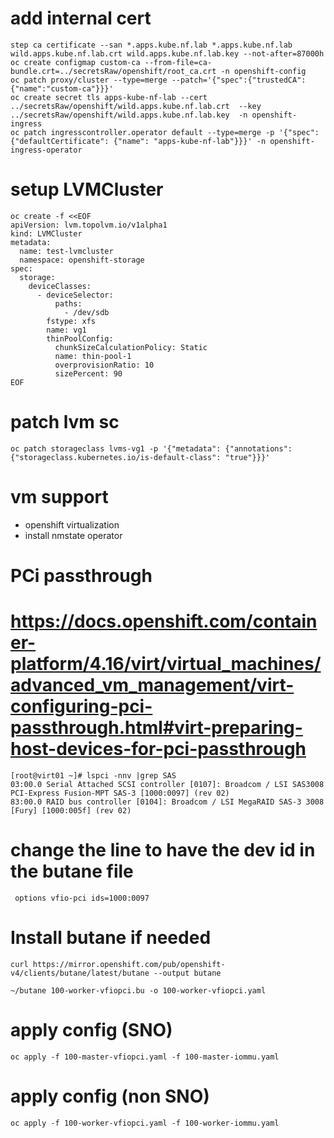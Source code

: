 # add internal cert
```
step ca certificate --san *.apps.kube.nf.lab *.apps.kube.nf.lab wild.apps.kube.nf.lab.crt wild.apps.kube.nf.lab.key --not-after=87000h
oc create configmap custom-ca --from-file=ca-bundle.crt=../secretsRaw/openshift/root_ca.crt -n openshift-config
oc patch proxy/cluster --type=merge --patch='{"spec":{"trustedCA":{"name":"custom-ca"}}}'
oc create secret tls apps-kube-nf-lab --cert ../secretsRaw/openshift/wild.apps.kube.nf.lab.crt  --key ../secretsRaw/openshift/wild.apps.kube.nf.lab.key  -n openshift-ingress
oc patch ingresscontroller.operator default --type=merge -p '{"spec":{"defaultCertificate": {"name": "apps-kube-nf-lab"}}}' -n openshift-ingress-operator
```

# setup LVMCluster
```
oc create -f <<EOF
apiVersion: lvm.topolvm.io/v1alpha1
kind: LVMCluster
metadata:
  name: test-lvmcluster
  namespace: openshift-storage
spec:
  storage:
    deviceClasses:
      - deviceSelector:
          paths:
            - /dev/sdb
        fstype: xfs
        name: vg1
        thinPoolConfig:
          chunkSizeCalculationPolicy: Static
          name: thin-pool-1
          overprovisionRatio: 10
          sizePercent: 90
EOF
```

# patch lvm sc
```
oc patch storageclass lvms-vg1 -p '{"metadata": {"annotations": {"storageclass.kubernetes.io/is-default-class": "true"}}}'
```

# vm support
- openshift virtualization
- install nmstate operator

# PCi passthrough
# https://docs.openshift.com/container-platform/4.16/virt/virtual_machines/advanced_vm_management/virt-configuring-pci-passthrough.html#virt-preparing-host-devices-for-pci-passthrough
```
[root@virt01 ~]# lspci -nnv |grep SAS
03:00.0 Serial Attached SCSI controller [0107]: Broadcom / LSI SAS3008 PCI-Express Fusion-MPT SAS-3 [1000:0097] (rev 02)
83:00.0 RAID bus controller [0104]: Broadcom / LSI MegaRAID SAS-3 3008 [Fury] [1000:005f] (rev 02)
```

# change the line to have the dev id in the butane file
```
 options vfio-pci ids=1000:0097
```
# Install butane if needed
```
curl https://mirror.openshift.com/pub/openshift-v4/clients/butane/latest/butane --output butane
```

```
~/butane 100-worker-vfiopci.bu -o 100-worker-vfiopci.yaml
```
# apply config (SNO)
```
oc apply -f 100-master-vfiopci.yaml -f 100-master-iommu.yaml 
```

# apply config (non SNO)
```
oc apply -f 100-worker-vfiopci.yaml -f 100-worker-iommu.yaml 
```
